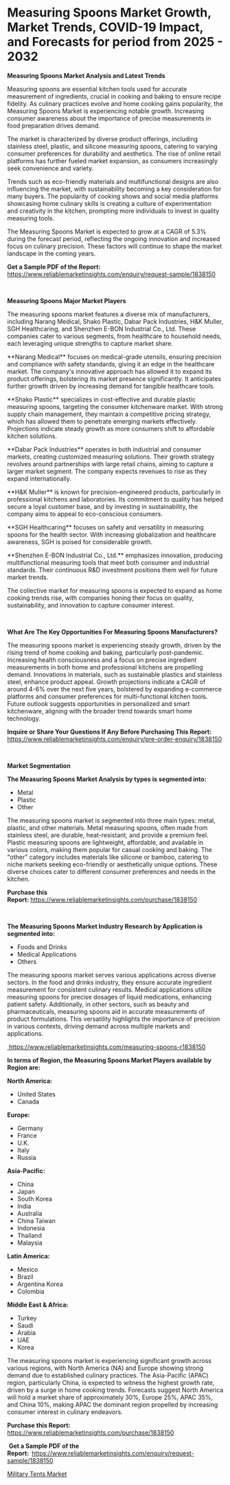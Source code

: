 <p><h1>Measuring Spoons Market Growth, Market Trends, COVID-19 Impact, and Forecasts for period from 2025 - 2032</h1></p><p><strong>Measuring Spoons Market Analysis and Latest Trends</strong></p>
<p><p>Measuring spoons are essential kitchen tools used for accurate measurement of ingredients, crucial in cooking and baking to ensure recipe fidelity. As culinary practices evolve and home cooking gains popularity, the Measuring Spoons Market is experiencing notable growth. Increasing consumer awareness about the importance of precise measurements in food preparation drives demand. </p><p>The market is characterized by diverse product offerings, including stainless steel, plastic, and silicone measuring spoons, catering to varying consumer preferences for durability and aesthetics. The rise of online retail platforms has further fueled market expansion, as consumers increasingly seek convenience and variety.</p><p>Trends such as eco-friendly materials and multifunctional designs are also influencing the market, with sustainability becoming a key consideration for many buyers. The popularity of cooking shows and social media platforms showcasing home culinary skills is creating a culture of experimentation and creativity in the kitchen, prompting more individuals to invest in quality measuring tools.</p><p>The Measuring Spoons Market is expected to grow at a CAGR of 5.3% during the forecast period, reflecting the ongoing innovation and increased focus on culinary precision. These factors will continue to shape the market landscape in the coming years.</p></p>
<p><strong>Get a Sample PDF of the Report:&nbsp;</strong> <a href="https://www.reliablemarketinsights.com/enquiry/request-sample/1838150?utm_campaign=1558&utm_medium=2&utm_source=Github&utm_content=ia&utm_term=06022025&utm_id=measuring-spoons">https://www.reliablemarketinsights.com/enquiry/request-sample/1838150</a></p>
<p>&nbsp;</p>
<p><strong>Measuring Spoons Major Market Players</strong></p>
<p><p>The measuring spoons market features a diverse mix of manufacturers, including Narang Medical, Shako Plastic, Dabar Pack Industries, H&K Muller, SGH Healthcaring, and Shenzhen E-BON Industrial Co., Ltd. These companies cater to various segments, from healthcare to household needs, each leveraging unique strengths to capture market share.</p><p>**Narang Medical** focuses on medical-grade utensils, ensuring precision and compliance with safety standards, giving it an edge in the healthcare market. The company's innovative approach has allowed it to expand its product offerings, bolstering its market presence significantly. It anticipates further growth driven by increasing demand for tangible healthcare tools.</p><p>**Shako Plastic** specializes in cost-effective and durable plastic measuring spoons, targeting the consumer kitchenware market. With strong supply chain management, they maintain a competitive pricing strategy, which has allowed them to penetrate emerging markets effectively. Projections indicate steady growth as more consumers shift to affordable kitchen solutions.</p><p>**Dabar Pack Industries** operates in both industrial and consumer markets, creating customized measuring solutions. Their growth strategy revolves around partnerships with large retail chains, aiming to capture a larger market segment. The company expects revenues to rise as they expand internationally.</p><p>**H&K Muller** is known for precision-engineered products, particularly in professional kitchens and laboratories. Its commitment to quality has helped secure a loyal customer base, and by investing in sustainability, the company aims to appeal to eco-conscious consumers.</p><p>**SGH Healthcaring** focuses on safety and versatility in measuring spoons for the health sector. With increasing globalization and healthcare awareness, SGH is poised for considerable growth.</p><p>**Shenzhen E-BON Industrial Co., Ltd.** emphasizes innovation, producing multifunctional measuring tools that meet both consumer and industrial standards. Their continuous R&D investment positions them well for future market trends.</p><p>The collective market for measuring spoons is expected to expand as home cooking trends rise, with companies honing their focus on quality, sustainability, and innovation to capture consumer interest.</p></p>
<p>&nbsp;</p>
<p><strong>What Are The Key Opportunities For Measuring Spoons Manufacturers?</strong></p>
<p><p>The measuring spoons market is experiencing steady growth, driven by the rising trend of home cooking and baking, particularly post-pandemic. Increasing health consciousness and a focus on precise ingredient measurements in both home and professional kitchens are propelling demand. Innovations in materials, such as sustainable plastics and stainless steel, enhance product appeal. Growth projections indicate a CAGR of around 4-6% over the next five years, bolstered by expanding e-commerce platforms and consumer preferences for multi-functional kitchen tools. Future outlook suggests opportunities in personalized and smart kitchenware, aligning with the broader trend towards smart home technology.</p></p>
<p><strong>Inquire or Share Your Questions If Any Before Purchasing This Report:</strong> <a href="https://www.reliablemarketinsights.com/enquiry/pre-order-enquiry/1838150?utm_campaign=1558&utm_medium=2&utm_source=Github&utm_content=ia&utm_term=06022025&utm_id=measuring-spoons">https://www.reliablemarketinsights.com/enquiry/pre-order-enquiry/1838150</a></p>
<p>&nbsp;</p>
<p><strong>Market Segmentation</strong></p>
<p><strong>The Measuring Spoons Market Analysis by types is segmented into:</strong></p>
<p><ul><li>Metal</li><li>Plastic</li><li>Other</li></ul></p>
<p><p>The measuring spoons market is segmented into three main types: metal, plastic, and other materials. Metal measuring spoons, often made from stainless steel, are durable, heat-resistant, and provide a premium feel. Plastic measuring spoons are lightweight, affordable, and available in various colors, making them popular for casual cooking and baking. The "other" category includes materials like silicone or bamboo, catering to niche markets seeking eco-friendly or aesthetically unique options. These diverse choices cater to different consumer preferences and needs in the kitchen.</p></p>
<p><strong>Purchase this Report:&nbsp;</strong><a href="https://www.reliablemarketinsights.com/purchase/1838150?utm_campaign=1558&utm_medium=2&utm_source=Github&utm_content=ia&utm_term=06022025&utm_id=measuring-spoons">https://www.reliablemarketinsights.com/purchase/1838150</a></p>
<p>&nbsp;</p>
<p><strong>The Measuring Spoons Market Industry Research by Application is segmented into:</strong></p>
<p><ul><li>Foods and Drinks</li><li>Medical Applications</li><li>Others</li></ul></p>
<p><p>The measuring spoons market serves various applications across diverse sectors. In the food and drinks industry, they ensure accurate ingredient measurement for consistent culinary results. Medical applications utilize measuring spoons for precise dosages of liquid medications, enhancing patient safety. Additionally, in other sectors, such as beauty and pharmaceuticals, measuring spoons aid in accurate measurements of product formulations. This versatility highlights the importance of precision in various contexts, driving demand across multiple markets and applications.</p></p>
<p><a href="https://www.reliablemarketinsights.com/measuring-spoons-r1838150?utm_campaign=1558&utm_medium=2&utm_source=Github&utm_content=ia&utm_term=06022025&utm_id=measuring-spoons">&nbsp;https://www.reliablemarketinsights.com/measuring-spoons-r1838150</a></p>
<p><strong>In terms of Region, the Measuring Spoons Market Players available by Region are:</strong></p>
<p>
    <p> <strong> North America: </strong>
        <ul>
            <li>United States</li>
            <li>Canada</li>
        </ul>
        </p> 
    <p> <strong> Europe: </strong>
        <ul>
            <li>Germany</li>
            <li>France</li>
            <li>U.K.</li>
            <li>Italy</li>
            <li>Russia</li>
        </ul>
        </p> 
    <p> <strong> Asia-Pacific: </strong>
        <ul>
            <li>China</li>
            <li>Japan</li>
            <li>South Korea</li>
            <li>India</li>
            <li>Australia</li>
            <li>China Taiwan</li>
            <li>Indonesia</li>
            <li>Thailand</li>
            <li>Malaysia</li>
        </ul>
        </p> 
    <p> <strong> Latin America: </strong>
        <ul>
            <li>Mexico</li>
            <li>Brazil</li>
            <li>Argentina Korea</li>
            <li>Colombia</li>
        </ul>
        </p> 
    <p> <strong> Middle East & Africa: </strong>
        <ul>
            <li>Turkey</li>
            <li>Saudi</li>
            <li>Arabia</li>
            <li>UAE</li>
            <li>Korea</li>
        </ul>
    </p>
    </p>
<p><p>The measuring spoons market is experiencing significant growth across various regions, with North America (NA) and Europe showing strong demand due to established culinary practices. The Asia-Pacific (APAC) region, particularly China, is expected to witness the highest growth rate, driven by a surge in home cooking trends. Forecasts suggest North America will hold a market share of approximately 30%, Europe 25%, APAC 35%, and China 10%, making APAC the dominant region propelled by increasing consumer interest in culinary endeavors.</p></p>
<p><strong>Purchase this Report: </strong><a href="https://www.reliablemarketinsights.com/purchase/1838150?utm_campaign=1558&utm_medium=2&utm_source=Github&utm_content=ia&utm_term=06022025&utm_id=measuring-spoons">https://www.reliablemarketinsights.com/purchase/1838150</a></p>
<p>&nbsp;<strong>Get a Sample PDF of the Report:&nbsp;&nbsp;</strong><a href="https://www.reliablemarketinsights.com/enquiry/request-sample/1838150?utm_campaign=1558&utm_medium=2&utm_source=Github&utm_content=ia&utm_term=06022025&utm_id=measuring-spoons">https://www.reliablemarketinsights.com/enquiry/request-sample/1838150</a></p>
<p><strong></strong></p>
<p><p><a href="https://github.com/willjis/Market-Research-Report-List-1/blob/main/military-tents-market.md?utm_campaign=1558&utm_medium=2&utm_source=Github&utm_content=ia&utm_term=06022025&utm_id=measuring-spoons">Military Tents Market</a></p></p>